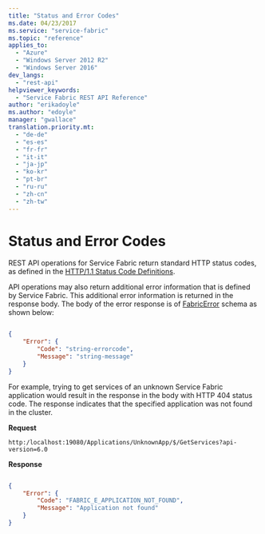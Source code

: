 ```yaml
---
title: "Status and Error Codes"
ms.date: 04/23/2017
ms.service: "service-fabric"
ms.topic: "reference"
applies_to:
  - "Azure"
  - "Windows Server 2012 R2"
  - "Windows Server 2016"
dev_langs:
  - "rest-api"
helpviewer_keywords:
  - "Service Fabric REST API Reference"
author: "erikadoyle"
ms.author: "edoyle"
manager: "gwallace"
translation.priority.mt:
  - "de-de"
  - "es-es"
  - "fr-fr"
  - "it-it"
  - "ja-jp"
  - "ko-kr"
  - "pt-br"
  - "ru-ru"
  - "zh-cn"
  - "zh-tw"
---
```


# Status and Error Codes
REST API operations for Service Fabric return standard HTTP status codes, as defined in the [HTTP/1.1 Status Code Definitions](https://www.w3.org/Protocols/rfc2616/rfc2616-sec10.html).  

API operations may also return additional error information that is defined by Service Fabric. This additional error information is returned in the response body. The body of the error response is of [FabricError](sfclient-model-FabricError.md) schema as shown below:

```json

{
    "Error": {
        "Code": "string-errorcode",
        "Message": "string-message"
    }
}

```  


For example, trying to get services of an unknown Service Fabric application would result in the response in the body with HTTP 404 status code. The response indicates that the specified application was not found in the cluster.

**Request**

```
http:/localhost:19080/Applications/UnknownApp/$/GetServices?api-version=6.0

```

**Response**

```json

{
    "Error": {
        "Code": "FABRIC_E_APPLICATION_NOT_FOUND",
        "Message": "Application not found"
    }
}

```
